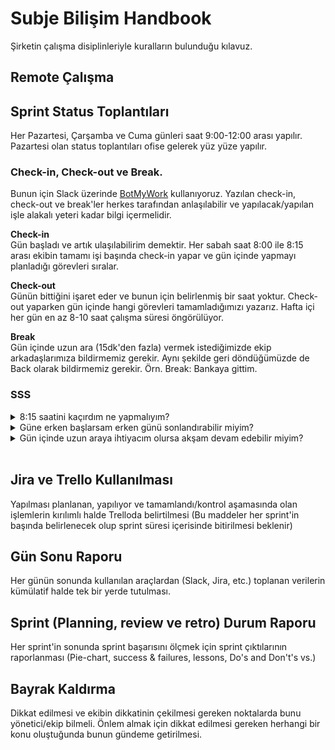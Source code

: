 # Subje Bilişim Handbook

Şirketin çalışma disiplinleriyle kuralların bulunduğu kılavuz.

## Remote Çalışma

## Sprint Status Toplantıları

Her Pazartesi, Çarşamba ve Cuma günleri saat 9:00-12:00 arası yapılır. Pazartesi olan status toplantıları ofise gelerek yüz yüze yapılır.

### Check-in, Check-out ve Break.

Bunun için Slack üzerinde [BotMyWork](https://botmywork.com/busyon-slack/) kullanıyoruz. Yazılan check-in, check-out ve break'ler herkes tarafından anlaşılabilir ve yapılacak/yapılan işle alakalı yeteri kadar bilgi içermelidir.

**Check-in**
<br>Gün başladı ve artık ulaşılabilirim demektir. Her sabah saat 8:00 ile 8:15 arası ekibin tamamı işi başında check-in yapar ve gün içinde yapmayı planladığı görevleri sıralar.

**Check-out**
<br>Günün bittiğini işaret eder ve bunun için belirlenmiş bir saat yoktur. Check-out yaparken gün içinde hangi görevleri tamamladığımızı yazarız. Hafta içi her gün en az 8-10 saat çalışma süresi öngörülüyor.

**Break**
<br>Gün içinde uzun ara (15dk'den fazla) vermek istediğimizde ekip arkadaşlarımıza bildirmemiz gerekir. Aynı şekilde geri döndüğümüzde de Back olarak bildirmemiz gerekir. Örn. Break: Bankaya gittim.

### SSS

<details>
<summary>8:15 saatini kaçırdım ne yapmalıyım?</summary>
<br>
Ekip üyelerinin gün içinde toplam 8 saat çalışmaları öngörülüyor, istenmeyen bir durumdan dolayı sabah geç güne başlanırsa akşam saatlerinde telafi edilebilir. Tekrarlandığı durumda yöneticiden uyarı ve çözüm için birebir görüşme talebi gelir. Çalışma ve iş başında olduğun her an erişilebilir olmalısın, olamayacağın zaman önceden bununla ilgili yöneticiyi haberdar etmen gerekir.
<br><br>
</details>

<details>
<summary>Güne erken başlarsam erken günü sonlandırabilir miyim?</summary>
<br>
Evet, güne başladığın saat bilgisayar başında, ve ulaşılabilir olduğunu ifade eder (Esnek çalışma saatleri). Gün sonu görev tamamlama beklentisi değişmez.
<br><br>
</details>

<details>
<summary>Gün içinde uzun araya ihtiyacım olursa akşam devam edebilir miyim?</summary>
<br>
Yöneticiden izin alman gerekir, uygun görüldüğü takdirde evet remote esnek çalışma yapılabilir.
<br><br>
</details>
<br>

## Jira ve Trello Kullanılması

Yapılması planlanan, yapılıyor ve tamamlandı/kontrol aşamasında olan işlemlerin kırılımlı halde Trelloda belirtilmesi (Bu maddeler her sprint'in başında belirlenecek olup sprint süresi içerisinde bitirilmesi beklenir)
<br>

## Gün Sonu Raporu

Her günün sonunda kullanılan araçlardan (Slack, Jira, etc.) toplanan verilerin kümülatif halde tek bir yerde tutulması.
<br>

## Sprint (Planning, review ve retro) Durum Raporu

Her sprint'in sonunda sprint başarısını ölçmek için sprint çıktılarının raporlanması (Pie-chart, success & failures, lessons, Do's and Don't's vs.)
<br>

## Bayrak Kaldırma

Dikkat edilmesi ve ekibin dikkatinin çekilmesi gereken noktalarda bunu yönetici/ekip bilmeli. Önlem almak için dikkat edilmesi gereken herhangi bir konu oluştuğunda bunun gündeme getirilmesi.
